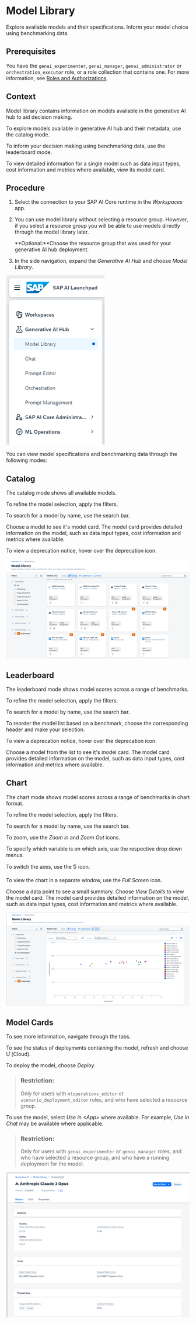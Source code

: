 <!-- loiofce6fea2f901406cae47013bd7b62474 -->

<link rel="stylesheet" type="text/css" href="css/sap-icons.css"/>

# Model Library

Explore available models and their specifications. Inform your model choice using benchmarking data.



<a name="loiofce6fea2f901406cae47013bd7b62474__section_y5p_prr_pdc"/>

## Prerequisites

You have the `genai_experimenter`, `genai_manager`, `genai_administrator` or `orchestration_executor` role, or a role collection that contains one. For more information, see [Roles and Authorizations](security-e4cf710.md#loio4ef8499d7a4945ec854e3b4590830bcc).



<a name="loiofce6fea2f901406cae47013bd7b62474__section_qzj_trr_pdc"/>

## Context

Model library contains information on models available in the generative AI hub to aid decision making.

To explore models available in generative AI hub and their metadata, use the catalog mode.

To inform your decision making using benchmarking data, use the leaderboard mode.

To view detailed information for a single model such as data input types, cost information and metrics where available, view its model card.



<a name="loiofce6fea2f901406cae47013bd7b62474__section_o4k_vrr_pdc"/>

## Procedure

1.  Select the connection to your SAP AI Core runtime in the *Workspaces* app.

2.  You can use model library without selecting a resource group. However, if you select a resource group you will be able to use models directly through the model library later.

    **Optional:**Choose the resource group that was used for your generative AI hub deployment.

3.  In the side navigation, expand the *Generative AI Hub* and choose *Model Library*.


![](images/ML_menu_69acb1a.png)

You can view model specifications and benchmarking data through the following modes:



<a name="loiofce6fea2f901406cae47013bd7b62474__section_o53_r4c_pdc"/>

## Catalog

The catalog mode shows all available models.

To refine the model selection, apply the filters.

To search for a model by name, use the search bar.

Choose a model to see it's model card. The model card provides detailed information on the model, such as data input types, cost information and metrics where available.

To view a deprecation notice, hover over the deprecation icon.

![](images/catalog_4aca877.png)



<a name="loiofce6fea2f901406cae47013bd7b62474__section_a5v_c4c_pdc"/>

## Leaderboard

The leaderboard mode shows model scores across a range of benchmarks.

To refine the model selection, apply the filters.

To search for a model by name, use the search bar.

To reorder the model list based on a benchmark, choose the corresponding header and make your selection.

To view a deprecation notice, hover over the deprecation icon.

Choose a model from the list to see it's model card. The model card provides detailed information on the model, such as data input types, cost information and metrics where available.



<a name="loiofce6fea2f901406cae47013bd7b62474__section_ilx_cd2_d2c"/>

## Chart

The chart mode shows model scores across a range of benchmarks in chart format.

To refine the model selection, apply the filters.

To search for a model by name, use the search bar.

To zoom, use the *Zoom in* and *Zoom Out* icons.

To specify which variable is on which axis, use the respective drop down menus.

To switch the axes, use the :arrows_clockwise: icon.

To view the chart in a separate window, use the *Full Screen* icon.

Choose a data point to see a small summary. Choose *View Details* to view the model card. The model card provides detailed information on the model, such as data input types, cost information and metrics where available.

![](images/chart_9f99ae1.png)



<a name="loiofce6fea2f901406cae47013bd7b62474__section_pwg_t4c_pdc"/>

## Model Cards

To see more information, navigate through the tabs.

To see the status of deployments containing the model, refresh and choose <span class="SAP-icons-V5"></span> \(Cloud\).

To deploy the model, choose *Deploy*.

> ### Restriction:  
> Only for users with `mloperations_editor` or `scenario_deployment_editor` roles, and who have selected a resource group.

To use the model, select *Use in *<App\>** where available. For example, *Use in Chat* may be available where applicable.

> ### Restriction:  
> Only for users with `genai_experimenter` or `genai_manager` roles, and who have selected a resource group, and who have a running deployment for the model.

![](images/ML_model_card_5a1a42c.png)


